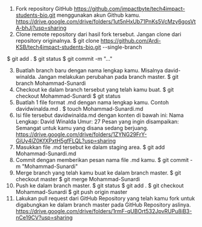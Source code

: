 1. Fork repository GitHub https://github.com/impactbyte/tech4impact-students-bio.git menggunakan akun Github kamu. https://drive.google.com/drive/folders/1ut5nHxUb71PnKs5VcMzy6gosVtA-bhJj?usp=sharing
2. Clone remote repository dari hasil fork tersebut. Jangan clone dari repository originalnya. $ git clone https://github.com/Ardi-KSB/tech4impact-students-bio.git --single-branch
<!--Buat Folder Baru untuk memasukkan hasil cloning, buka folder tersebut dengan Gitbash--> $ git add . $ git status $ git commit -m "..."
3. Buatlah branch baru dengan nama lengkap kamu. Misalnya david-winalda. Jangan melakukan perubahan pada branch master. $ git branch Mohammad-Sunardi
4. Checkout ke dalam branch tersebut yang telah kamu buat. $ git checkout Mohammad-Sunardi $ git status
5. Buatlah 1 file format .md dengan nama lengkap kamu. Contoh davidwinalda.md . $ touch Mohammad-Sunardi.md
6. Isi file tersebut davidwinalda.md dengan konten di bawah ini:
Nama Lengkap: David Winalda
Umur: 27
Pesan yang ingin disampaikan: Semangat untuk kamu yang disana sedang berjuang. https://drive.google.com/drive/folders/1ZYNG29FrY-GiUy4IZ0KfXPxtH5gfFLQL?usp=sharing
7. Masukkan file .md tersebut ke dalam staging area. $ git add Mohammad-Sunardi.md
8. Commit dengan memberikan pesan nama file .md kamu. $ git commit -m "Mohammad-Sunardi"
9. Merge branch yang telah kamu buat ke dalam branch master. $ git checkout master $ git merge Mohammad-Sunardi
10. Push ke dalam branch master. $ git status $ git add . $ git checkout Mohammad-Sunardi $ git push origin master
11. Lakukan pull request dari GitHub Repository yang telah kamu fork untuk digabungkan ke dalam branch master pada GitHub Repository aslinya. https://drive.google.com/drive/folders/1rmF-qUBOrt532JpvRUPu8iB3-nCe19CV?usp=sharing